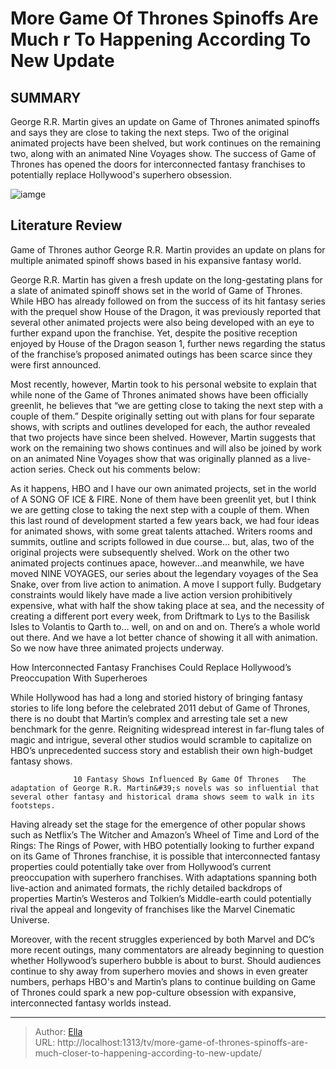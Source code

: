 # More Game Of Thrones Spinoffs Are Much  r To Happening According To New Update


## SUMMARY 



  George R.R. Martin gives an update on Game of Thrones animated spinoffs and says they are close to taking the next steps.   Two of the original animated projects have been shelved, but work continues on the remaining two, along with an animated Nine Voyages show.   The success of Game of Thrones has opened the doors for interconnected fantasy franchises to potentially replace Hollywood&#39;s superhero obsession.  

![iamge](https://static1.srcdn.com/wordpress/wp-content/uploads/2024/01/daenerys-stands-on-a-ship-with-missendai-and-tyrion-as-she-sails-for-westeros.jpg)

## Literature Review
Game of Thrones author George R.R. Martin provides an update on plans for multiple animated spinoff shows based in his expansive fantasy world.




George R.R. Martin has given a fresh update on the long-gestating plans for a slate of animated spinoff shows set in the world of Game of Thrones. While HBO has already followed on from the success of its hit fantasy series with the prequel show House of the Dragon, it was previously reported that several other animated projects were also being developed with an eye to further expand upon the franchise. Yet, despite the positive reception enjoyed by House of the Dragon season 1, further news regarding the status of the franchise’s proposed animated outings has been scarce since they were first announced.




Most recently, however, Martin took to his personal website to explain that while none of the Game of Thrones animated shows have been officially greenlit, he believes that “we are getting close to taking the next step with a couple of them.” Despite originally setting out with plans for four separate shows, with scripts and outlines developed for each, the author revealed that two projects have since been shelved. However, Martin suggests that work on the remaining two shows continues and will also be joined by work on an animated Nine Voyages show that was originally planned as a live-action series. Check out his comments below:


As it happens, HBO and I have our own animated projects, set in the world of A SONG OF ICE &amp; FIRE. None of them have been greenlit yet, but I think we are getting close to taking the next step with a couple of them. When this last round of development started a few years back, we had four ideas for animated shows, with some great talents attached. Writers rooms and summits, outline and scripts followed in due course… but, alas, two of the original projects were subsequently shelved.
Work on the other two animated projects continues apace, however…and meanwhile, we have moved NINE VOYAGES, our series about the legendary voyages of the Sea Snake, over from live action to animation. A move I support fully. Budgetary constraints would likely have made a live action version prohibitively expensive, what with half the show taking place at sea, and the necessity of creating a different port every week, from Driftmark to Lys to the Basilisk Isles to Volantis to Qarth to… well, on and on and on. There’s a whole world out there. And we have a lot better chance of showing it all with animation. So we now have three animated projects underway.






 How Interconnected Fantasy Franchises Could Replace Hollywood’s Preoccupation With Superheroes 
          

While Hollywood has had a long and storied history of bringing fantasy stories to life long before the celebrated 2011 debut of Game of Thrones, there is no doubt that Martin’s complex and arresting tale set a new benchmark for the genre. Reigniting widespread interest in far-flung tales of magic and intrigue, several other studios would scramble to capitalize on HBO’s unprecedented success story and establish their own high-budget fantasy shows.

                  10 Fantasy Shows Influenced By Game Of Thrones   The adaptation of George R.R. Martin&#39;s novels was so influential that several other fantasy and historical drama shows seem to walk in its footsteps.     

Having already set the stage for the emergence of other popular shows such as Netflix’s The Witcher and Amazon’s Wheel of Time and Lord of the Rings: The Rings of Power, with HBO potentially looking to further expand on its Game of Thrones franchise, it is possible that interconnected fantasy properties could potentially take over from Hollywood’s current preoccupation with superhero franchises. With adaptations spanning both live-action and animated formats, the richly detailed backdrops of properties Martin’s Westeros and Tolkien’s Middle-earth could potentially rival the appeal and longevity of franchises like the Marvel Cinematic Universe.




Moreover, with the recent struggles experienced by both Marvel and DC’s more recent outings, many commentators are already beginning to question whether Hollywood’s superhero bubble is about to burst. Should audiences continue to shy away from superhero movies and shows in even greater numbers, perhaps HBO&#39;s and Martin’s plans to continue building on Game of Thrones could spark a new pop-culture obsession with expansive, interconnected fantasy worlds instead.



---

> Author: [Ella](https://instagram.hk.cn/)  
> URL: http://localhost:1313/tv/more-game-of-thrones-spinoffs-are-much-closer-to-happening-according-to-new-update/  

